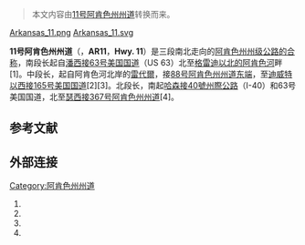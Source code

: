 > 本文内容由[11号阿肯色州州道](https://zh.wikipedia.org/wiki/11号阿肯色州州道)转换而来。


[Arkansas_11.png](https://zh.wikipedia.org/wiki/File:Arkansas_11.png "fig:Arkansas_11.png") [Arkansas_11.svg](https://zh.wikipedia.org/wiki/File:Arkansas_11.svg "fig:Arkansas_11.svg")

**11号阿肯色州州道**（，**AR11**，**Hwy. 11**）是三段南北走向的[阿肯色州](../Page/阿肯色州.md "wikilink")[州级公路的合称](https://zh.wikipedia.org/wiki/州级公路 "wikilink")，南段长起自[潘西接](../Page/潘西_\(阿肯色州\).md "wikilink")[63号美国国道](https://zh.wikipedia.org/wiki/63号美国国道 "wikilink")（US 63）北至[格雷迪以北的](../Page/格雷迪_\(阿肯色州\).md "wikilink")[阿肯色河](../Page/阿肯色河.md "wikilink")畔\[1\]。中段长，起自阿肯色河北岸的[雷代爾](../Page/雷代爾_\(阿肯色州\).md "wikilink")，接[88号阿肯色州州道东端](https://zh.wikipedia.org/wiki/88号阿肯色州州道 "wikilink")，至[迪威特以西接](../Page/迪威特_\(阿肯色州\).md "wikilink")[165号美国国道](https://zh.wikipedia.org/wiki/165号美国国道 "wikilink")\[2\]\[3\]。北段长，南起[哈森接](../Page/哈森_\(阿肯色州\).md "wikilink")[40號州際公路](../Page/40號州際公路.md "wikilink")（I-40）和63号美国国道，北至[瑟西接](../Page/瑟西_\(阿肯色州\).md "wikilink")[367号阿肯色州州道](https://zh.wikipedia.org/wiki/367号阿肯色州州道 "wikilink")\[4\]。

## 参考文献

## 外部连接

[Category:阿肯色州州道](https://zh.wikipedia.org/wiki/Category:阿肯色州州道 "wikilink")

1.
2.
3.
4.